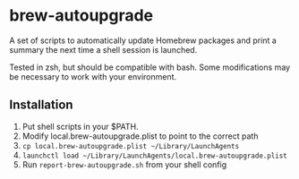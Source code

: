 # brew-autoupgrade

A set of scripts to automatically update Homebrew packages and print a summary the next time a shell session is launched.

Tested in zsh, but should be compatible with bash. Some modifications may be necessary to work with your environment.

## Installation

1. Put shell scripts in your $PATH.
2. Modify local.brew-autoupgrade.plist to point to the correct path
3. `cp local.brew-autoupgrade.plist ~/Library/LaunchAgents`
4. `launchctl load ~/Library/LaunchAgents/local.brew-autoupgrade.plist`
5. Run `report-brew-autoupgrade.sh` from your shell config
